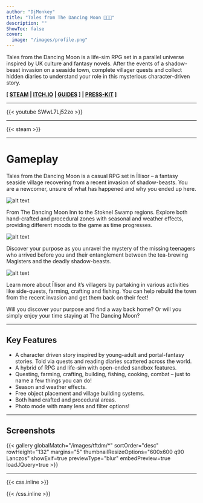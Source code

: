 ```yaml
---
author: "DjMonkey"
title: "Tales from The Dancing Moon 💃🏻🌙"
description: ""
ShowToc: false
cover:
  image: "/images/profile.png"
---
```


Tales from the Dancing Moon is a life-sim RPG set in a parallel universe inspired by UK culture and fantasy novels. After the events of a shadow-beast invasion on a seaside town, complete villager quests and collect hidden diaries to understand your role in this mysterious character-driven story.

**[ [STEAM](https://store.steampowered.com/app/1782420/Tales_from_The_Dancing_Moon/) | [ITCH.IO]((https://store.steampowered.com/app/1782420/Tales_from_The_Dancing_Moon/)) | [GUIDES](guides) ] | [PRESS-KIT](press-kit) ]**

---

{{< youtube SWwL7Lj52zo >}}

---

{{< steam >}}

---

# Gameplay

Tales from the Dancing Moon is a casual RPG set in Ïllisor – a fantasy seaside village recovering from a recent invasion of shadow-beasts. You are a newcomer, unsure of what has happened and why you ended up here.

<!--more-->

![alt text](/images/SeasonsIllisor.png "Seasons in Illisor")

From The Dancing Moon Inn to the Stoknel Swamp regions. Explore both hand-crafted and procedural zones with seasonal and weather effects, providing different moods to the game as time progresses.

![alt text](/images/SteamCardUnravel.png "Unravel The Mysteries")

Discover your purpose as you unravel the mystery of the missing teenagers who arrived before you and their entanglement between the tea-brewing Magisters and the deadly shadow-beasts.

![alt text](/images/MeetVillagers.png "Meet The Villagers")

Learn more about Ïllisor and it’s villagers by partaking in various activities like side-quests, farming, crafting and fishing. You can help rebuild the town from the recent invasion and get them back on their feet!

Will you discover your purpose and find a way back home? Or will you simply enjoy your time staying at The Dancing Moon?

---

## Key Features
* A character driven story inspired by young-adult and portal-fantasy stories. Told via quests and reading diaries scattered across the world.
* A hybrid of RPG and life-sim with open-ended sandbox features.
* Questing, farming, crafting, building, fishing, cooking, combat – just to name a few things you can do!
* Season and weather effects.
* Free object placement and village building systems.
* Both hand crafted and procedural areas.
* Photo mode with many lens and filter options!


---
## Screenshots

{{< gallery globalMatch="/images/tftdm/*" sortOrder="desc" rowHeight="132" margins="5" thumbnailResizeOptions="600x600 q90 Lanczos" showExif=true previewType="blur" embedPreview=true loadJQuery=true >}}

---

{{< css.inline >}}

<style>
.emojify {
	font-family: Apple Color Emoji, Segoe UI Emoji, NotoColorEmoji, Segoe UI Symbol, Android Emoji, EmojiSymbols;
	font-size: 2rem;
	vertical-align: middle;
}
@media screen and (max-width:650px) {
  .nowrap {
    display: block;
    margin: 25px 0;
  }
}
</style>

{{< /css.inline >}}
